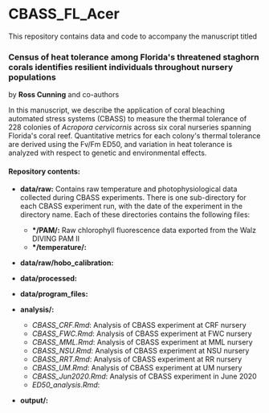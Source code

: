 # CBASS_FL_Acer


This repository contains data and code to accompany the manuscript titled

### Census of heat tolerance among Florida's threatened staghorn corals identifies resilient individuals throughout nursery populations

by **Ross Cunning** and co-authors

In this manuscript, we describe the application of coral bleaching automated stress systems (CBASS) to measure the thermal tolerance of 228 colonies of *Acropora cervicornis* across six coral nurseries spanning Florida's coral reef. Quantitative metrics for each colony's thermal tolerance are derived using the Fv/Fm ED50, and variation in heat tolerance is analyzed with respect to genetic and environmental effects.


#### Repository contents:

* **data/raw:** Contains raw temperature and photophysiological data collected during CBASS experiments. There is one sub-directory for each CBASS experiment run, with the date of the experiment in the directory name. Each of these directories contains the following files:
    + **\*/PAM/:** Raw chlorophyll fluorescence data exported from the Walz DIVING PAM II
    + **\*/temperature/:**
* **data/raw/hobo_calibration:**
* **data/processed:**
* **data/program_files:**
    
* **analysis/:** 
    + *CBASS_CRF.Rmd*: Analysis of CBASS experiment at CRF nursery
    + *CBASS_FWC.Rmd*: Analysis of CBASS experiment at FWC nursery
    + *CBASS_MML.Rmd*: Analysis of CBASS experiment at MML nursery
    + *CBASS_NSU.Rmd*: Analysis of CBASS experiment at NSU nursery
    + *CBASS_RRT.Rmd*: Analysis of CBASS experiment at RR nursery
    + *CBASS_UM.Rmd*: Analysis of CBASS experiment at UM nursery
    + *CBASS_Jun2020.Rmd*: Analysis of CBASS experiment in June 2020
    + *ED50_analysis.Rmd*:

* **output/:** 
